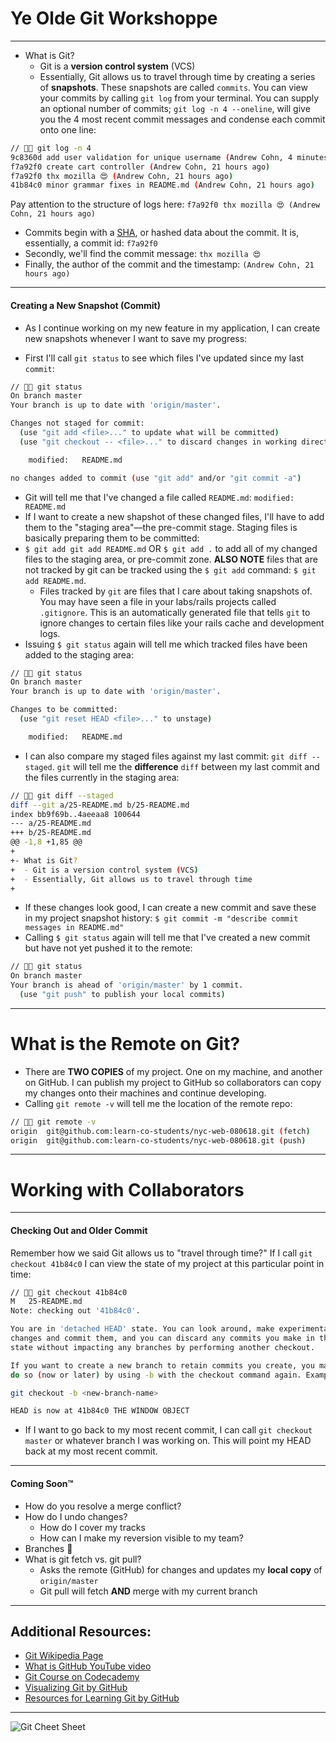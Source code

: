 # Ye Olde Git Workshoppe

---

- What is Git?
  - Git is a **version control system** (VCS)
  - Essentially, Git allows us to travel through time by creating a series of **snapshots**. These snapshots are called `commits`. You can view your commits by calling `git log` from your terminal. You can supply an optional number of commits; `git log -n 4 --oneline`, will give you the 4 most recent commit messages and condense each commit onto one line:

```sh
// 🌚🍔 git log -n 4
9c8360d add user validation for unique username (Andrew Cohn, 4 minutes ago)
f7a92f0 create cart controller (Andrew Cohn, 21 hours ago)
f7a92f0 thx mozilla 😍 (Andrew Cohn, 21 hours ago)
41b84c0 minor grammar fixes in README.md (Andrew Cohn, 21 hours ago)
```

Pay attention to the structure of logs here:
`f7a92f0 thx mozilla 😍 (Andrew Cohn, 21 hours ago)`

- Commits begin with a [SHA](https://en.wikipedia.org/wiki/Cryptographic_hash_function), or hashed data about the commit. It is, essentially, a commit id: `f7a92f0`
- Secondly, we'll find the commit message: `thx mozilla 😍`
- Finally, the author of the commit and the timestamp: `(Andrew Cohn, 21 hours ago)`

---

#### Creating a New Snapshot (Commit)

- As I continue working on my new feature in my application, I can create new snapshots whenever I want to save my progress:

- First I'll call `git status` to see which files I've updated since my last `commit`:

```sh
// 🌚🍔 git status
On branch master
Your branch is up to date with 'origin/master'.

Changes not staged for commit:
  (use "git add <file>..." to update what will be committed)
  (use "git checkout -- <file>..." to discard changes in working directory)

	modified:   README.md

no changes added to commit (use "git add" and/or "git commit -a")
```

- Git will tell me that I've changed a file called `README.md`: `modified: README.md`
- If I want to create a new shapshot of these changed files, I'll have to add them to the "staging area"––the pre-commit stage. Staging files is basically preparing them to be committed:
- `$ git add git add README.md` OR `$ git add .` to add all of my changed files to the staging area, or pre-commit zone. **ALSO NOTE** files that are not tracked by git can be tracked using the `$ git add` command: `$ git add README.md`.
  - Files tracked by `git` are files that I care about taking snapshots of. You may have seen a file in your labs/rails projects called `.gitignore`. This is an automatically generated file that tells `git` to ignore changes to certain files like your rails cache and development logs.
- Issuing `$ git status` again will tell me which tracked files have been added to the staging area:

```sh
// 🌚🍔 git status
On branch master
Your branch is up to date with 'origin/master'.

Changes to be committed:
  (use "git reset HEAD <file>..." to unstage)

	modified:   README.md
```

- I can also compare my staged files against my last commit: `git diff --staged`. `git` will tell me the **difference** `diff` between my last commit and the files currently in the staging area:

```sh
// 🌚🍔 git diff --staged
diff --git a/25-README.md b/25-README.md
index bb9f69b..4aeeaa8 100644
--- a/25-README.md
+++ b/25-README.md
@@ -1,8 +1,85 @@
+
+- What is Git?
+  - Git is a version control system (VCS)
+  - Essentially, Git allows us to travel through time
+
```

- If these changes look good, I can create a new commit and save these in my project snapshot history: `$ git commit -m "describe commit messages in README.md"`
- Calling `$ git status` again will tell me that I've created a new commit but have not yet pushed it to the remote:

```sh
// 🌚🍔 git status
On branch master
Your branch is ahead of 'origin/master' by 1 commit.
  (use "git push" to publish your local commits)
```

---

# What is the Remote on Git?

- There are **TWO COPIES** of my project. One on my machine, and another on GitHub. I can publish my project to GitHub so collaborators can copy my changes onto their machines and continue developing.
- Calling `git remote -v` will tell me the location of the remote repo:

```sh
// 🌚🍔 git remote -v
origin	git@github.com:learn-co-students/nyc-web-080618.git (fetch)
origin	git@github.com:learn-co-students/nyc-web-080618.git (push)
```

---

# Working with Collaborators


---

#### Checking Out and Older Commit

Remember how we said Git allows us to "travel through time?"
If I call `git checkout 41b84c0` I can view the state of my project at this particular point in time:

```sh
// 🌚🍔 git checkout 41b84c0
M	25-README.md
Note: checking out '41b84c0'.

You are in 'detached HEAD' state. You can look around, make experimental
changes and commit them, and you can discard any commits you make in this
state without impacting any branches by performing another checkout.

If you want to create a new branch to retain commits you create, you may
do so (now or later) by using -b with the checkout command again. Example:

git checkout -b <new-branch-name>

HEAD is now at 41b84c0 THE WINDOW OBJECT
```

- If I want to go back to my most recent commit, I can call `git checkout master` or whatever branch I was working on. This will point my HEAD back at my most recent commit.

---

#### Coming Soon™️

- How do you resolve a merge conflict?
- How do I undo changes?
  - How do I cover my tracks
  - How can I make my reversion visible to my team?
- Branches 🤔
- What is git fetch vs. git pull?
  - Asks the remote (GitHub) for changes and updates my **local copy** of `origin/master`
  - Git pull will fetch **AND** merge with my current branch

---

## Additional Resources:

- [Git Wikipedia Page](https://en.wikipedia.org/wiki/Git)
- [What is GitHub YouTube video](https://www.youtube.com/watch?v=w3jLJU7DT5E)
- [Git Course on Codecademy](https://www.codecademy.com/learn/learn-git)
- [Visualizing Git by GitHub](http://git-school.github.io/visualizing-git/)
- [Resources for Learning Git by GitHub](https://try.github.io/)

---

![Git Cheet Sheet](https://www.git-tower.com/blog/content/posts/54-git-cheat-sheet/git-cheat-sheet-large01.png)
